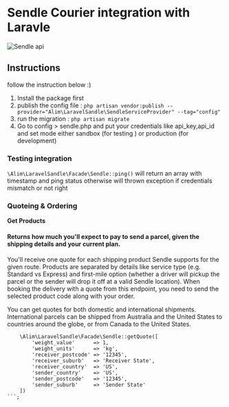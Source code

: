 # Sendle Courier integration with Laravle

![Sendle api](https://api-doc.sendle.com/images/logo.png)


## Instructions
follow the instruction below :)

1. Install the package first 
2. publish the config file : `php artisan vendor:publish --provider="Alim\LaravelSandle\SendleServiceProvider" --tag="config"`
3. run the migration : `php artisan migrate`
4. Go to config > sendle.php and put your credentials like api_key,api_id and set mode either  sandbox (for testing ) or production (for development)


### Testing integration 
`\Alim\LaravelSandle\Facade\Sendle::ping()` will return an array with timestamp and ping status otherwise will thrown exception if credentials mismatch or not right

### Quoteing & Ordering 
**Get Products**
#### Returns how much you'll expect to pay to send a parcel, given the shipping details and your current plan.
You'll receive one quote for each shipping product Sendle supports for the given route. Products are separated by details like service type (e.g. Standard vs Express) and first-mile option (whether a driver will pickup the parcel or the sender will drop it off at a valid Sendle location). When booking the delivery with a quote from this endpoint, you need to send the selected product code along with your order.

You can get quotes for both domestic and international shipments. International parcels can be shipped from Australia and the United States to countries around the globe, or from Canada to the United States.

``` 
    \Alim\LaravelSandle\Facade\Sendle::getQuote([
        'weight_value'      => 1,
        'weight_units'      => 'kg',
        'receiver_postcode' => '12345',
        'receiver_suburb'   => 'Receiver State',
        'receiver_country'  => 'US',
        'sender_country'    => 'US',
        'sender_postcode'   => '12345',
        'sender_suburb'     => 'Sender State'
    ]) 
```;
